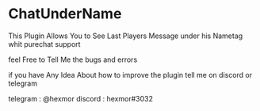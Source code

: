 # ChatUnderName
This Plugin Allows You to See Last Players Message under his Nametag whit purechat support

feel Free to Tell Me the bugs and errors 

if you have Any Idea About how to improve the plugin tell me on discord or telegram

telegram : @hexmor
discord : hexmor#3032
